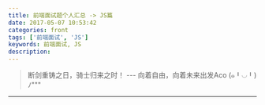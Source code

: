 ```yaml
---
title: 前端面试题个人汇总 -> JS篇
date: 2017-05-07 10:53:42
categories: front
tags: ['前端面试', 'JS']
keywords: 前端面试, JS
description:
---
```

> 断剑重铸之日，骑士归来之时！   --- 向着自由，向着未来出发Aco (๑╹◡╹)ﾉ"""

---